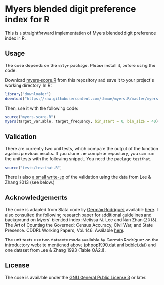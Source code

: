 # Myers blended digit preference index for R

This is a straightforward implementation of Myers blended digit preference index in R.

## Usage

The code depends on the `dplyr` package. Please install it, before using the code.

Download [myers-score.R](https://raw.githubusercontent.com/chmue/myers.R/master/myers-score.R)
from this repository and save it to your project's working directory. In R:

```r
library("downloader")
download("https://raw.githubusercontent.com/chmue/myers.R/master/myers-score.R")
```

Then, use it with the following code:

```r
source("myers-score.R")
myers(target_variable, target_frequency, bin_start = 0, bin_size = 40)
```

## Validation

There are currently two unit tests, which compare the output of the function against previous results. If you clone the complete repository, you can run the unit tests with the following snippet. You need the package `testthat`.

```r
source("tests/testthat.R")
```

There is also [a small write-up](doc/validation-lz.md) of the validation using the data from Lee & Zhang 2013 (see below.)

## Acknowledgements

The code is adapted from Stata code by [Germán Rodríguez](http://data.princeton.edu/default.html) available [here](http://data.princeton.edu/eco572/digitpref.html). I also consulted the following research paper for additional guidelines and background on Myers' blended index: Melissa M. Lee and Nan Zhan (2013). The Art of Counting the Governed: Census Accuracy, Civil War, and State Presence. CDDRL Working Papers, Vol. 146. Available [here](http://cddrl.fsi.stanford.edu/publications/the_art_of_counting_the_governed_census_accuracy_civil_war_and_state_presence).

The unit tests use two datasets made available by Germán Rodríguez on the introductory website mentioned above ([phpop1990.dat](http://data.princeton.edu/eco572/datasets/phpop1990.dat) and [bdblci.dat](http://data.princeton.edu/eco572/datasets/bdblci.dat)) and one dataset from Lee & Zhang 1993 (Table OA2.1).

## License

The code is available under the [GNU General Public License 3](https://tldrlegal.com/license/gnu-general-public-license-v3-(gpl-3)) or later.
